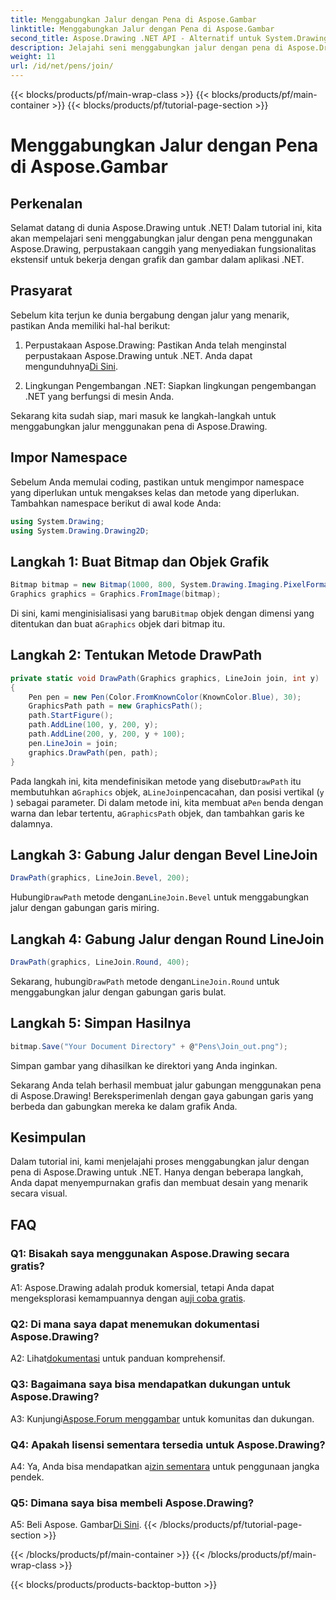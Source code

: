 ```yaml
---
title: Menggabungkan Jalur dengan Pena di Aspose.Gambar
linktitle: Menggabungkan Jalur dengan Pena di Aspose.Gambar
second_title: Aspose.Drawing .NET API - Alternatif untuk System.Drawing.Common
description: Jelajahi seni menggabungkan jalur dengan pena di Aspose.Drawing untuk .NET. Buat grafik menakjubkan dengan opsi LineJoin.
weight: 11
url: /id/net/pens/join/
---
```


{{< blocks/products/pf/main-wrap-class >}}
{{< blocks/products/pf/main-container >}}
{{< blocks/products/pf/tutorial-page-section >}}

# Menggabungkan Jalur dengan Pena di Aspose.Gambar

## Perkenalan

Selamat datang di dunia Aspose.Drawing untuk .NET! Dalam tutorial ini, kita akan mempelajari seni menggabungkan jalur dengan pena menggunakan Aspose.Drawing, perpustakaan canggih yang menyediakan fungsionalitas ekstensif untuk bekerja dengan grafik dan gambar dalam aplikasi .NET.

## Prasyarat

Sebelum kita terjun ke dunia bergabung dengan jalur yang menarik, pastikan Anda memiliki hal-hal berikut:

1.  Perpustakaan Aspose.Drawing: Pastikan Anda telah menginstal perpustakaan Aspose.Drawing untuk .NET. Anda dapat mengunduhnya[Di Sini](https://releases.aspose.com/drawing/net/).

2. Lingkungan Pengembangan .NET: Siapkan lingkungan pengembangan .NET yang berfungsi di mesin Anda.

Sekarang kita sudah siap, mari masuk ke langkah-langkah untuk menggabungkan jalur menggunakan pena di Aspose.Drawing.

## Impor Namespace

Sebelum Anda memulai coding, pastikan untuk mengimpor namespace yang diperlukan untuk mengakses kelas dan metode yang diperlukan. Tambahkan namespace berikut di awal kode Anda:

```csharp
using System.Drawing;
using System.Drawing.Drawing2D;
```

## Langkah 1: Buat Bitmap dan Objek Grafik

```csharp
Bitmap bitmap = new Bitmap(1000, 800, System.Drawing.Imaging.PixelFormat.Format32bppPArgb);
Graphics graphics = Graphics.FromImage(bitmap);
```

 Di sini, kami menginisialisasi yang baru`Bitmap` objek dengan dimensi yang ditentukan dan buat a`Graphics` objek dari bitmap itu.

## Langkah 2: Tentukan Metode DrawPath

```csharp
private static void DrawPath(Graphics graphics, LineJoin join, int y)
{
    Pen pen = new Pen(Color.FromKnownColor(KnownColor.Blue), 30);
    GraphicsPath path = new GraphicsPath();
    path.StartFigure();
    path.AddLine(100, y, 200, y);
    path.AddLine(200, y, 200, y + 100);
    pen.LineJoin = join;
    graphics.DrawPath(pen, path);
}
```

 Pada langkah ini, kita mendefinisikan metode yang disebut`DrawPath` itu membutuhkan a`Graphics` objek, a`LineJoin`pencacahan, dan posisi vertikal (`y` ) sebagai parameter. Di dalam metode ini, kita membuat a`Pen` benda dengan warna dan lebar tertentu, a`GraphicsPath` objek, dan tambahkan garis ke dalamnya.

## Langkah 3: Gabung Jalur dengan Bevel LineJoin

```csharp
DrawPath(graphics, LineJoin.Bevel, 200);
```

 Hubungi`DrawPath` metode dengan`LineJoin.Bevel` untuk menggabungkan jalur dengan gabungan garis miring.

## Langkah 4: Gabung Jalur dengan Round LineJoin

```csharp
DrawPath(graphics, LineJoin.Round, 400);
```

 Sekarang, hubungi`DrawPath` metode dengan`LineJoin.Round` untuk menggabungkan jalur dengan gabungan garis bulat.

## Langkah 5: Simpan Hasilnya

```csharp
bitmap.Save("Your Document Directory" + @"Pens\Join_out.png");
```

Simpan gambar yang dihasilkan ke direktori yang Anda inginkan.

Sekarang Anda telah berhasil membuat jalur gabungan menggunakan pena di Aspose.Drawing! Bereksperimenlah dengan gaya gabungan garis yang berbeda dan gabungkan mereka ke dalam grafik Anda.

## Kesimpulan

Dalam tutorial ini, kami menjelajahi proses menggabungkan jalur dengan pena di Aspose.Drawing untuk .NET. Hanya dengan beberapa langkah, Anda dapat menyempurnakan grafis dan membuat desain yang menarik secara visual.

## FAQ

### Q1: Bisakah saya menggunakan Aspose.Drawing secara gratis?

 A1: Aspose.Drawing adalah produk komersial, tetapi Anda dapat mengeksplorasi kemampuannya dengan a[uji coba gratis](https://releases.aspose.com/).

### Q2: Di mana saya dapat menemukan dokumentasi Aspose.Drawing?

 A2: Lihat[dokumentasi](https://reference.aspose.com/drawing/net/) untuk panduan komprehensif.

### Q3: Bagaimana saya bisa mendapatkan dukungan untuk Aspose.Drawing?

 A3: Kunjungi[Aspose.Forum menggambar](https://forum.aspose.com/c/diagram/17) untuk komunitas dan dukungan.

### Q4: Apakah lisensi sementara tersedia untuk Aspose.Drawing?

 A4: Ya, Anda bisa mendapatkan a[izin sementara](https://purchase.aspose.com/temporary-license/) untuk penggunaan jangka pendek.

### Q5: Dimana saya bisa membeli Aspose.Drawing?

 A5: Beli Aspose. Gambar[Di Sini](https://purchase.aspose.com/buy).
{{< /blocks/products/pf/tutorial-page-section >}}

{{< /blocks/products/pf/main-container >}}
{{< /blocks/products/pf/main-wrap-class >}}

{{< blocks/products/products-backtop-button >}}
